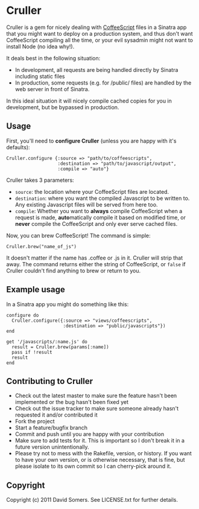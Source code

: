 # Cruller

Cruller is a gem for nicely dealing with [CoffeeScript](http://coffeescript.org) files in a 
Sinatra app that you might want to deploy on a production system, and thus
don't want CoffeeScript compiling all the time, or your evil sysadmin might
not want to install Node (no idea why!).

It deals best in the following situation:

- In development, all requests are being handled directly by Sinatra including
  static files
- In production, some requests (e.g. for /public/ files) are handled by
  the web server in front of Sinatra.

In this ideal situation it will nicely compile cached copies for you in
development, but be bypassed in production.

## Usage

First, you'll need to **configure Cruller** (unless you are happy with it's defaults):

    Cruller.configure {:source => "path/to/coffeescripts",
                       :destination => "path/to/javascript/output",
                       :compile => "auto"}

Cruller takes 3 parameters:

 - `source`: the location where your CoffeeScript files are located.
 - `destination`: where you want the compiled Javascript to be written to. Any
   existing Javascript files will be served from here too.
 - `compile`: Whether you want to **always** compile CoffeeScript when a request
   is made, **auto**matically compile it based on modified time, or **never**
   compile the CoffeeScript and only ever serve cached files.

Now, you can brew CoffeeScript! The command is simple:

    Cruller.brew("name_of_js")

It doesn't matter if the name has .coffee or .js in it. Cruller will strip that
away. The command returns either the string of CoffeeScript, or `false` if 
Cruller couldn't find anything to brew or return to you.

## Example usage

In a Sinatra app you might do something like this:

    configure do
      Cruller.configure({:source => "views/coffeescripts",
                         :destination => "public/javascripts"})
    end
    
    get '/javascripts/:name.js' do
      result = Cruller.brew(params[:name])
      pass if !result
      result
    end

## Contributing to Cruller
 
* Check out the latest master to make sure the feature hasn't been implemented or the bug hasn't been fixed yet
* Check out the issue tracker to make sure someone already hasn't requested it and/or contributed it
* Fork the project
* Start a feature/bugfix branch
* Commit and push until you are happy with your contribution
* Make sure to add tests for it. This is important so I don't break it in a future version unintentionally.
* Please try not to mess with the Rakefile, version, or history. If you want to have your own version, or is otherwise necessary, that is fine, but please isolate to its own commit so I can cherry-pick around it.

## Copyright

Copyright (c) 2011 David Somers. See LICENSE.txt for
further details.

